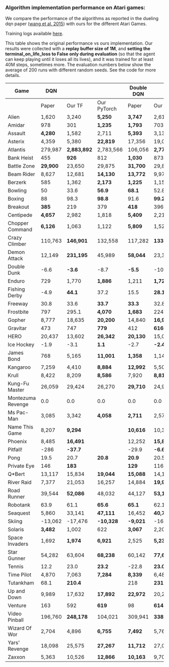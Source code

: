 ### Algorithm implementation performance on Atari games:
We compare the performance of the algorithms as reported in the dueling dqn paper ([wang et al. 2015](https://arxiv.org/pdf/1511.06581.pdf)) with ours for the different Atari Games.

Training logs available [here](https://tensorboard.dev/experiment/XzlbZcmoQkCeVPppg7BR7g).

This table shows the original performance vs ours implementation. Our results were collected with a **replay 
buffer size of 1M**, and **setting the terminal_on_life_loss to False only during evaluation** (so that the agent 
can keep playing until it loses all its lives), and it was trained for at least 40M steps, sometimes more.
The evaluation numbers below show the average of 200 runs with different random seeds. See the code for more
details.

|Game             |DQN       |             |           |Double DQN |               |     | Dueling DQN |               | |
|-----------------|----------|-------------|-----------|-----------|---------------|-----|-------------|---------------|-|
|                 |Paper     |Our TF       |Our PyTorch|Paper      | Our TF     | Our PyTorch | Paper       | Our TF     |Our PyTorch|
|Alien            |1,620     |3,240        |**5,250**  |**3,747**  | 2,618         |**4,195** | **4,461**   | 2,281         | |
|Amidar           |978       |301          |**1,235**  |**1,793**  | 703           |609       | **2,354**   | 527           ||
|Assault          |**4,280** |1,582        |2,711      |**5,393**  | 3,132         |2,767     | **4,621**   | 2,432         ||
|Asterix          |4,359     |5,380        |**22,819** |17,356     | 19,031        |**21,592**| **28,188**  | 5,297         ||
|Atlantis         |279,987   |**2,883,892**|2,783,566  |106,056    | **2,774,910** | | 382,572     | **2,681,685** ||
|Bank Heist       |455       |**926**      |812        |**1,030**  | 873           | | **1,611**   | 976           ||
|Battle Zone      |**29,900**|23,650       |29,875     |**31,700** | 29,820        | | **37,150**  | 34,385        ||
|Beam Rider       |8,627     |12,681       |**14,130** |**13,772** | 9,978         | | **12,164**  | 8,607         ||
|Berzerk          |585       |1,362        |**2,173**  |**1,225**  | 1,157         | | **1,472**   | 1,182         ||
|Bowling          |50        |33.6         |**56.9**   |**68.1**   | 52.8          | | **65.5**    | 29.3          ||
|Boxing           |88        |98.3         |**98.8**   |91.6       | **99.2**      | | **99.4**    | 99.1          ||
|Breakout         |**385**   |219          |379        |**418**    | 396.4         | | 345         | **402**       ||
|Centipede        |**4,657** |2,982        |1,818      |**5,409**  | 2,211         | | **7,561**   | 2,516         ||
|Chopper Command  |**6,126** |1,063        |1,122      |**5,809**  | 1,525         | | **11,215**  | 1,396         ||
|Crazy Climber    |110,763   |**146,901**  |132,558    |117,282    | **133,573**   | | **143,570** | 142,660       ||
|Demon Attack     |12,149    |**231,195**  |45,989     |**58,044** | 23,389        | | 60,813      | **266,976**   ||
|Double Dunk      |-6.6      |**-3.6**     |-8.7       |**-5.5**   | -10.2         | | 0.1         | **0.5**       ||
|Enduro           |729       |1,770        |**1,886**  |1,211      | **1,728**     | | **2,258**   | 1,829         ||
|Fishing Derby    |-4.9      |**44.1**     |37.2       |15.5       | **28.1**      | | **46.4**    | 18.0          ||
|Freeway          |30.8      |33.6         |**33.7**   |**33.3**   | 32.8          | | 0.0         | **33.1**      ||
|Frostbite        |797       |295.1        |**4,070**  |**1,683**  | 224.1         | | **4,672**   | 1,498         ||
|Gopher           |8,777     |18,635       |**20,200** |14,840     | **16,954**    | | 15,718      | **18,982**    ||
|Gravitar         |473       |747          |**779**    |412        | **616**       | | 588         | **715**       ||
|HERO             |20,437    |13,602       |**26,342** |**20,130** | 15,039        | | **20,818**  | 14,652        ||
|Ice Hockey       |-1.9      |-3.1         |**1.1**    |-2.7       | **-2.4**      | | **0.5**     | -2.8          ||
|James Bond       |768       |5,165        |**11,001** |**1,358**  | 1,143         | | **1,312**   | 1,131         ||
|Kangaroo         |7,259     |4,410        |**8,884**  |**12,992** | 5,508         | | **14,854**  | 4,601         ||
|Krull            |8,422     |8,209        |**8,586**  |7,920      | **8,813**     | | **11,451**  | 8,407         ||
|Kung-Fu Master   |26,059    |29,424       |26,270     |**29,710** | 24,916        | | 34,294      | **34,698**    ||
|Montezuma Revenge|0.0       |0.0          |0.0        |0.0        | 0.0           | | 0.0         | 0.0           ||
|Ms Pac-Man       |3,085     |3,342        |**4,058**  |**2,711**  | 2,578         | | **6,283**   | 3,132         ||
|Name This Game   |8,207     |**9,294**    | |**10,616** | 10,313        | | **11,971**  | 9,315         ||
|Phoenix          |8,485     |**16,491**   | |12,252     | **15,866**    | | **23,092**  | 9,178         ||
|Pitfall!         |-286      |**-37.7**    | |-29.9      | **-6.6**      | | **0.0**     | -88.4         ||
|Pong             |19.5      |20.7         |**20.8**   |**20.9**   | 20.5          | | **21.0**    | 20.7          ||
|Private Eye      |146       |**183**      | |**129**    | 116           | | 103         | **129**       ||
|Q*Bert           |13,117    |15,834       |**19,044** |**15,088** | 14,100        | | **19,220**  | 14,548        ||
|River Raid       |7,377     |21,053       |16,257     |14,884     | **19,931**    | | **21,162**  | 19,061        ||
|Road Runner      |39,544    |**52,086**   |48,032     |44,127     | **53,132**    | | **69,524**  | 52,061        ||
|Robotank         |63.9      |61.1         |**65.6**   |**65.1**   | 62.1          | | **65.3**    | 62.0          ||
|Seaquest         |5,860     |33,141       |**47,111** |16,452     | **40,700**    | | **50,254**  | 24,952        ||
|Skiing           |-13,062   |-17,476      |**-10,328**|**-9,021** | -16,244       | | **-8,857**  | -29,975       ||
|Solaris          |**3,482** |1,002        |622        |**3,067**  | 2,201         | | **2,250**   | 1,743         ||
|Space Invaders   |1,692     |**1,974**    |**6,921**  |2,525      | **5,239**     | | **6,427**   | 1,836         ||
|Star Gunner      |54,282    |63,604       |**68,238** |60,142     | **77,646**    | | **89,238**  | 67,645        ||
|Tennis           |12.2      |23.0         |**23.2**   |-22.8      | **23.0**      | | 5.1         | **21,2**      ||
|Time Pilot       |4,870     |7,063        |**7,284**  |**8,339**  | 6,485         | | **11,666**  | 6,745         ||
|Tutankham        |68.1      |**210.4**    | |218        | **231**       | | 211         | **223**       ||
|Up and Down      |9,989     |17,632       |**17,892** |**22,972** | 20,235        | | **44,939**  | 24,880        ||
|Venture          |163       |592          |**619**    |98         | **614**       | | 497         | **1,092**     ||
|Video Pinball    |196,760   |**248,178**  |104,021    |309,941    | **338,382**   | | 98,209      | **284,487**   ||
|Wizard Of Wor    |2,704     |4,896        |**6,755**  |**7,492**  | 5,769         | | **7,855**   | 4,224         ||
|Yars' Revenge    |18,098    |25,575       |**27,267** |**11,712** | 27,087        | | **49,622**  | 26,072        ||
|Zaxxon           |5,363     |10,526       |**12,866** |**10,163** | 9,706         | | **12,944**  | 10,925        ||
